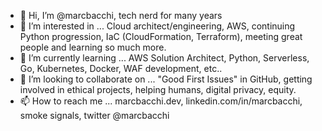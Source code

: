 - 👋 Hi, I’m @marcbacchi, tech nerd for many years 
- 👀 I’m interested in ...
  Cloud architect/engineering, AWS, continuing Python progression, IaC (CloudFormation, Terraform), meeting great people and learning so much more.
- 🌱 I’m currently learning ...
  AWS Solution Architect, Python, Serverless, Go, Kubernetes, Docker, WAF development, etc..
- 💞️ I’m looking to collaborate on ...
  "Good First Issues" in GitHub, getting involved in ethical projects, helping humans, digital privacy, equity.
- 📫 How to reach me ...
  marcbacchi.dev, linkedin.com/in/marcbacchi, smoke signals, twitter @marcbacchi

<!---
marcbacchi/marcbacchi is a ✨ special ✨ repository because its `README.md` (this file) appears on your GitHub profile.
You can click the Preview link to take a look at your changes.
--->
